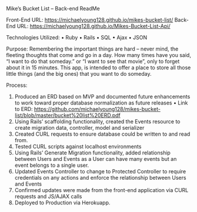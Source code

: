 Mike’s Bucket List – Back-end ReadMe

Front-End URL: https://michaelyoung128.github.io/mikes-bucket-list/
Back-End URL: https://michaelyoung128.github.io/Mikes-Bucket-List-Api/


Technologies Utilized: • Ruby • Rails • SQL • Ajax • JSON


Purpose: Remembering the important things are hard – never mind, the fleeting thoughts that come and go in a day.  How many times have you said, “I want to do that someday.” or “I want to see that movie”, only to forget about it in 15 minutes.  This app, is intended to offer a place to store all those little things (and the big ones) that you want to do someday.

Process:
1.	Produced an ERD based on MVP and documented future enhancements to work toward proper database normalization as future releases
•	Link to ERD: https://github.com/michaelyoung128/mikes-bucket-list/blob/master/bucket%20list%20ERD.pdf
2.	Using Rails’ scaffolding functionality, created the Events resource to create migration data, controller, model and serializer
3.	Created CURL requests to ensure database could be written to and read from.
4.	Tested CURL scripts against localhost environments
5.	Using Rails’ Generate Migration functionality, added relationship between Users and Events as a User can have many events but an event belongs to a single user.
6.	Updated Events Controller to change to Protected Controller to require credentials on any actions and enforce the relationship between Users and Events
7.	Confirmed updates were made from the front-end application via CURL requests and JS/AJAX calls
8.	Deployed to Production via Herokuapp.
